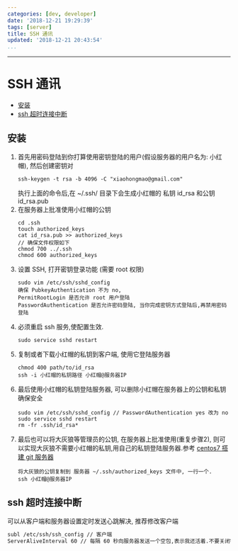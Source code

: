 ```yaml
---
categories: [dev, developer]
date: '2018-12-21 19:29:39'
tags: [server]
title: SSH 通讯
updated: '2018-12-21 20:43:54'
...
```

---
# SSH 通讯
<!-- MarkdownTOC -->

- [安装](#%E5%AE%89%E8%A3%85)
- [ssh 超时连接中断](#ssh-%E8%B6%85%E6%97%B6%E8%BF%9E%E6%8E%A5%E4%B8%AD%E6%96%AD)

<!-- /MarkdownTOC -->

<a id="%E5%AE%89%E8%A3%85"></a>
## 安装
1.  首先用密码登陆到你打算使用密钥登陆的用户(假设服务器的用户名为: 小红帽), 然后创建密钥对
    ```
    ssh-keygen -t rsa -b 4096 -C "xiaohongmao@gmail.com"
    ```
    执行上面的命令后,在 ~/.ssh/ 目录下会生成小红帽的 私钥 id_rsa 和公钥 id_rsa.pub
2.  在服务器上批准使用小红帽的公钥
    ```
    cd .ssh
    touch authorized_keys
    cat id_rsa.pub >> authorized_keys
    // 确保文件权限如下
    chmod 700 ../.ssh
    chmod 600 authorized_keys
    ```
3.  设置 SSH, 打开密钥登录功能 (需要 root 权限)
    ```
    sudo vim /etc/ssh/sshd_config
    确保 PubkeyAuthentication 不为 no,
    PermitRootLogin 是否允许 root 用户登陆
    PasswordAuthentication 是否允许密码登陆, 当你完成密钥方式登陆后,再禁用密码登陆
    ```
4.  必须重启 ssh 服务,使配置生效.
    ```
    sudo service sshd restart
    ```
5.  复制或者下载小红帽的私钥到客户端, 使用它登陆服务器
    ```
    chmod 400 path/to/id_rsa
    ssh -i 小红帽的私钥路径 小红帽@服务器IP
    ```
6.  最后使用小红帽的私钥登陆服务器, 可以删除小红帽在服务器上的公钥和私钥确保安全
    ```
    sudo vim /etc/ssh/sshd_config // PasswordAuthentication yes 改为 no
    sudo service sshd restart
    rm -fr .ssh/id_rsa*
    ```
7.  最后也可以将大灰狼等管理员的公钥, 在服务器上批准使用(重复步骤2), 则可以实现大灰狼不需要小红帽的私钥,用自己的私钥登陆服务器.参考 [centos7 搭建 git 服务器](#centos7-git)
    ```
    将大灰狼的公钥复制到 服务器 ~/.ssh/authorized_keys 文件中, 一行一个.
    ssh 小红帽@服务器IP
    ```
<a id="ssh-%E8%B6%85%E6%97%B6%E8%BF%9E%E6%8E%A5%E4%B8%AD%E6%96%AD"></a>
## ssh 超时连接中断
可以从客户端和服务器设置定时发送心跳解决, 推荐修改客户端
```bash
subl /etc/ssh/ssh_config // 客户端
ServerAliveInterval 60 // 每隔 60 秒向服务器发送一个空包,表示我还活着.不要关闭链接
```
